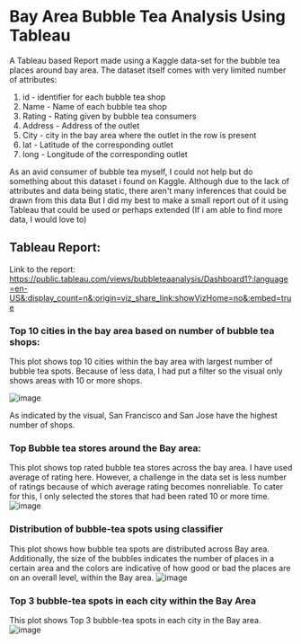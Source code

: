 # Bay Area Bubble Tea Analysis Using Tableau
A Tableau based Report made using a Kaggle data-set for the bubble tea places around bay area. The dataset itself comes with very limited number of attributes:

1. id - identifier for each bubble tea shop
2. Name - Name of each bubble tea shop
3. Rating - Rating given by bubble tea consumers
4. Address - Address of the outlet
5. City - city in the bay area where the outlet in the row is present
6. lat - Latitude of the corresponding outlet
7. long - Longitude of the corresponding outlet

As an avid consumer of bubble tea myself, I could not help but do something about this dataset i found on Kaggle. Although due to the lack of attributes and data being static, there aren't many inferences that could be drawn from this data But I did my best to make a small report out of it using Tableau that could be used or perhaps extended (If i am able to find more data, I would love to)

## Tableau Report:

Link to the report: https://public.tableau.com/views/bubbleteaanalysis/Dashboard1?:language=en-US&:display_count=n&:origin=viz_share_link:showVizHome=no&:embed=true

### Top 10 cities in the bay area based on number of bubble tea shops:
This plot shows top 10 cities within the bay area with largest number of bubble tea spots. Because of less data, I had put a filter so the visual only shows areas with 10 or more shops. 

![image](https://github.com/yumnazia/BayAreaBubbleTeaAnalysis/assets/12965968/76b4da96-045f-414b-a242-a24dbad373f8)

As indicated by the visual, San Francisco and San Jose have the highest number of shops. 

### Top Bubble tea stores around the Bay area:
This plot shows top rated bubble tea stores across the bay area. I have used average of rating here. However, a challenge in the data set is less number of ratings because of which average rating becomes nonreliable. To cater for this, I only selected the stores that had been rated 10 or more time.  
![image](https://github.com/yumnazia/BayAreaBubbleTeaAnalysis/assets/12965968/8d47d57f-b2f4-4a1e-a36b-77e5d1d060e2)

### Distribution of bubble-tea spots using classifier 
This plot shows how bubble tea spots are distributed across Bay area. Additionally, the size of the bubbles indicates the number of places in a certain area and the colors are indicative of how good or bad the places are on an overall level, within the Bay area. 
![image](https://github.com/yumnazia/BayAreaBubbleTeaAnalysis/assets/12965968/d6660aae-0ca0-4de0-8143-c56fb9882ce5)

### Top 3 bubble-tea spots in each city within the Bay Area
This plot shows Top 3 bubble-tea spots in each city in the Bay area. 
![image](https://github.com/yumnazia/BayAreaBubbleTeaAnalysis/assets/12965968/ec16414f-374e-479f-b16a-7052dfdc25b8)
